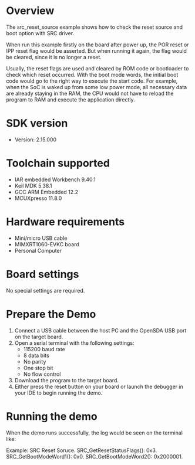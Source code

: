 Overview
========

The src_reset_source example shows how to check the reset source and boot option with SRC driver.

When run this example firstly on the board after power up, the POR reset or IPP reset flag would be asserted. But when running it again, the flag would be cleared, since it is no longer a reset.

Usually, the reset flags are used and cleared by ROM code or bootloader to check which reset occurred. With the boot mode words, the initial boot code would go to the right way to execute the start code. For example, when the SoC is waked up from some low power mode, all necessary data are already staying in the RAM, the CPU would not have to reload the program to RAM and execute the application directly.


SDK version
===========
- Version: 2.15.000

Toolchain supported
===================
- IAR embedded Workbench  9.40.1
- Keil MDK  5.38.1
- GCC ARM Embedded  12.2
- MCUXpresso  11.8.0

Hardware requirements
=====================
- Mini/micro USB cable
- MIMXRT1060-EVKC board
- Personal Computer

Board settings
==============
No special settings are required.

Prepare the Demo
================
1.  Connect a USB cable between the host PC and the OpenSDA USB port on the target board. 
2.  Open a serial terminal with the following settings:
    - 115200 baud rate
    - 8 data bits
    - No parity
    - One stop bit
    - No flow control
3.  Download the program to the target board.
4.  Either press the reset button on your board or launch the debugger in your IDE to begin running the demo.

Running the demo
================
When the demo runs successfully, the log would be seen on the terminal like:

Example: SRC Reset Soruce.
SRC_GetResetStatusFlags(): 0x3.
SRC_GetBootModeWord1(): 0x0.
SRC_GetBootModeWord2(): 0x2000001.
